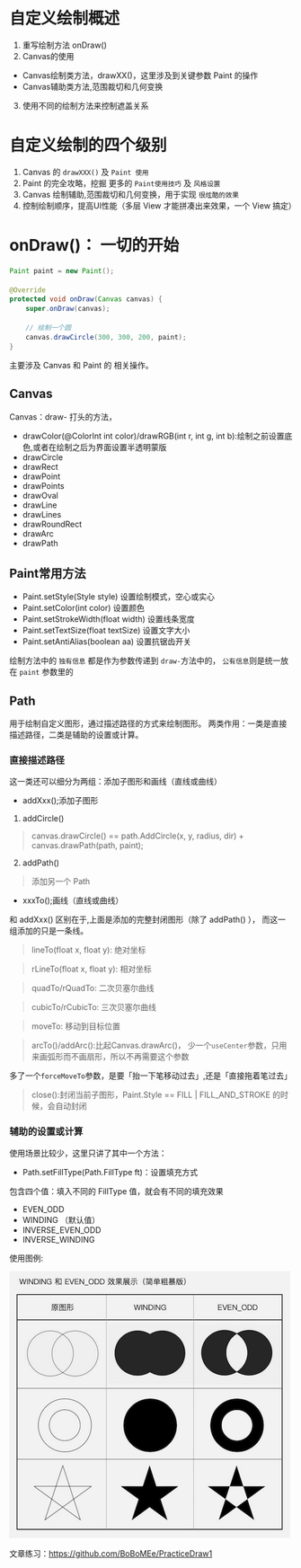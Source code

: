 # 自定义绘制概述

1. 重写绘制方法 onDraw()
2. Canvas的使用
- Canvas绘制类方法，drawXX()，这里涉及到关键参数 Paint 的操作
- Canvas辅助类方法,范围裁切和几何变换
3. 使用不同的绘制方法来控制遮盖关系

# 自定义绘制的四个级别

1. Canvas 的 `drawXXX()` 及 `Paint 使用`
2. Paint 的完全攻略，挖掘 更多的 `Paint使用技巧` 及 `风格设置`
3. Canvas 绘制辅助,范围裁切和几何变换，用于实现 `很炫酷的效果`
4. 控制绘制顺序，提高UI性能（多层 View 才能拼凑出来效果，一个 View 搞定）

# onDraw()： 一切的开始

```java
Paint paint = new Paint();

@Override
protected void onDraw(Canvas canvas) {
    super.onDraw(canvas);

    // 绘制一个圆
    canvas.drawCircle(300, 300, 200, paint);
}
```

主要涉及 Canvas 和 Paint 的 相关操作。

## Canvas

Canvas：draw- 打头的方法，

- drawColor(@ColorInt int color)/drawRGB(int r, int g, int b):绘制之前设置底色,或者在绘制之后为界面设置半透明蒙版
- drawCircle
- drawRect
- drawPoint
- drawPoints
- drawOval
- drawLine
- drawLines
- drawRoundRect
- drawArc
- drawPath


## Paint常用方法

- Paint.setStyle(Style style) 设置绘制模式，空心或实心
- Paint.setColor(int color) 设置颜色
- Paint.setStrokeWidth(float width) 设置线条宽度
- Paint.setTextSize(float textSize) 设置文字大小
- Paint.setAntiAlias(boolean aa) 设置抗锯齿开关

绘制方法中的 `独有信息` 都是作为参数传递到 `draw-`方法中的，
`公有信息`则是统一放在 `paint` 参数里的

## Path

用于绘制自定义图形，通过描述路径的方式来绘制图形。
两类作用：一类是直接描述路径，二类是辅助的设置或计算。

### 直接描述路径

这一类还可以细分为两组：添加子图形和画线（直线或曲线）

- addXxx();添加子图形

1. addCircle()

> canvas.drawCircle() == path.AddCircle(x, y, radius, dir) + canvas.drawPath(path, paint);

2. addPath()

> 添加另一个 Path

- xxxTo();画线（直线或曲线）

和 addXxx() 区别在于,上面是添加的完整封闭图形（除了 addPath() ），
而这一组添加的只是一条线。

> lineTo(float x, float y): 绝对坐标

> rLineTo(float x, float y): 相对坐标

> quadTo/rQuadTo: 二次贝塞尔曲线

> cubicTo/rCubicTo: 三次贝塞尔曲线

> moveTo: 移动到目标位置

> arcTo()/addArc():比起Canvas.drawArc()，
少一个`useCenter`参数，只用来画弧形而不画扇形，所以不再需要这个参数

多了一个`forceMoveTo`参数，是要「抬一下笔移动过去」,还是「直接拖着笔过去」

> close():封闭当前子图形，Paint.Style == FILL | FILL_AND_STROKE 的时候，会自动封闭

### 辅助的设置或计算

使用场景比较少，这里只讲了其中一个方法：

- Path.setFillType(Path.FillType ft)：设置填充方式

包含四个值：填入不同的 FillType 值，就会有不同的填充效果

- EVEN_ODD
- WINDING （默认值）
- INVERSE_EVEN_ODD
- INVERSE_WINDING

使用图例:

![FillType](../images/filltype.png)

文章练习：https://github.com/BoBoMEe/PracticeDraw1


